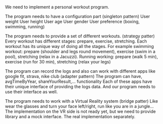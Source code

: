 We need to implement a personal workout program.

The program needs to have a configuration part (singleton pattern)
User weight
User height
User age
User gender
User preference (boxing, swimming, running)

The program needs to provide a set of different workouts. (strategy patter)
Every workout has different stages: prepare, exercise, stretching.
Each workout has its unique way of doing all the stages. For example swimming workout: prepare (shoulder and legs round movement), exercise (swim in a pool), stretching (relax in a Jacuzzi). Running working: prepare (walk 5 min), exercise (run for 30 min), stretching (relax your legs)

The program can record the logs and also can work with different apps like google fit, strava, nike club (adapter pattern)
The program can have, avgTimeByYear, shareYourResult,... functionality
Each of these apps have their unique interface of providing the logs data. And our program needs to use their interface as well.

The program needs to work with a Virtual Reality system (bridge patter)
Like wear the glasses and turn your face left/right, run like you are in a jungle...
The implementation on the VR side is not ready yet, but we need to provide library and a mock interface. The real implementation separately.
